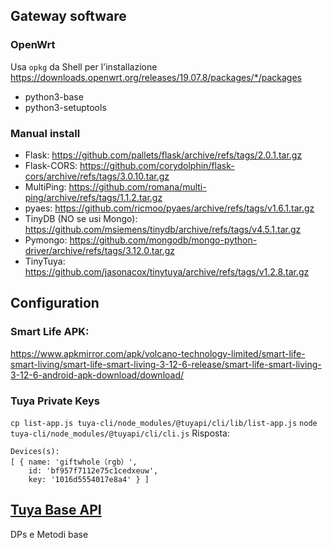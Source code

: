 ## Gateway software
### OpenWrt
Usa `opkg` da Shell per l'installazione
https://downloads.openwrt.org/releases/19.07.8/packages/*/packages
- python3-base
- python3-setuptools
### Manual install
- Flask: https://github.com/pallets/flask/archive/refs/tags/2.0.1.tar.gz
- Flask-CORS: https://github.com/corydolphin/flask-cors/archive/refs/tags/3.0.10.tar.gz
- MultiPing: https://github.com/romana/multi-ping/archive/refs/tags/1.1.2.tar.gz
- pyaes: https://github.com/ricmoo/pyaes/archive/refs/tags/v1.6.1.tar.gz
- TinyDB (NO se usi Mongo): https://github.com/msiemens/tinydb/archive/refs/tags/v4.5.1.tar.gz
- Pymongo: https://github.com/mongodb/mongo-python-driver/archive/refs/tags/3.12.0.tar.gz
- TinyTuya: https://github.com/jasonacox/tinytuya/archive/refs/tags/v1.2.8.tar.gz

## Configuration
### Smart Life APK: 
https://www.apkmirror.com/apk/volcano-technology-limited/smart-life-smart-living/smart-life-smart-living-3-12-6-release/smart-life-smart-living-3-12-6-android-apk-download/download/
### Tuya Private Keys
`cp list-app.js tuya-cli/node_modules/@tuyapi/cli/lib/list-app.js`
`node tuya-cli/node_modules/@tuyapi/cli/cli.js`
Risposta:
```
Devices(s):
[ { name: 'giftwhole（rgb）',
    id: 'bf957f7112e75c1cedxeuw',
    key: '1016d5554017e8a4' } ]
```

## [Tuya Base API](https://pypi.org/project/tinytuya/)
DPs e Metodi base
